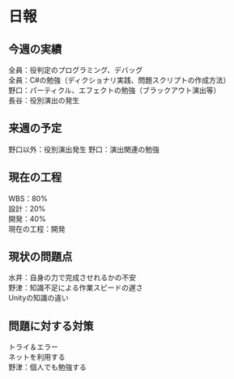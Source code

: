 # 日報
## 今週の実績<br>

全員：役判定のプログラミング、デバッグ<br>
全員：C#の勉強（ディクショナリ実践、問題スクリプトの作成方法）<br>
野口：パーティクル、エフェクトの勉強（ブラックアウト演出等）<br>
長谷：役別演出の発生

## 来週の予定<br>
野口以外：役別演出発生
野口：演出関連の勉強
## 現在の工程<br>
WBS：80%<br>
設計：20%<br>
開発：40%<br>
現在の工程：開発<br>

## 現状の問題点<br>
水井：自身の力で完成させれるかの不安<br>
野津：知識不足による作業スピードの遅さ<br>
Unityの知識の違い<br>


## 問題に対する対策<br>

トライ＆エラー<br>
ネットを利用する<br>
野津：個人でも勉強する<br>
